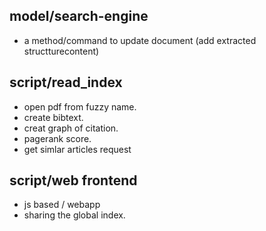 
## model/search-engine

* a method/command to update document (add extracted structturecontent)

## script/read_index

* open pdf from fuzzy name.
* create bibtext.
* creat graph of citation.
* pagerank score.
* get simlar articles request

## script/web frontend

* js based / webapp
* sharing the global index.


